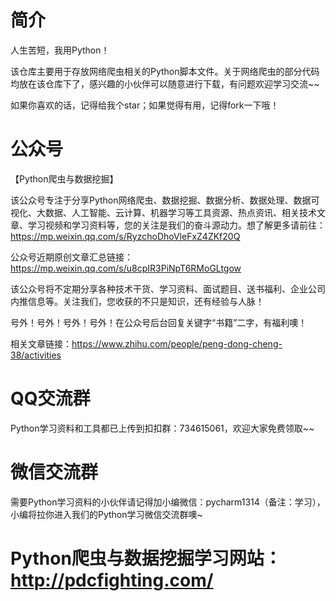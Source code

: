 # 简介
人生苦短，我用Python！

该仓库主要用于存放网络爬虫相关的Python脚本文件。关于网络爬虫的部分代码均放在该仓库下了，感兴趣的小伙伴可以随意进行下载，有问题欢迎学习交流~~

如果你喜欢的话，记得给我个star；如果觉得有用，记得fork一下哦！


# 公众号
【Python爬虫与数据挖掘】

该公众号专注于分享Python网络爬虫、数据挖掘、数据分析、数据处理、数据可视化、大数据、人工智能、云计算、机器学习等工具资源、热点资讯、相关技术文章、学习视频和学习资料等，您的关注是我们的奋斗源动力。想了解更多请前往：https://mp.weixin.qq.com/s/RyzchoDhoVleFxZ4ZKf20Q

公众号近期原创文章汇总链接：https://mp.weixin.qq.com/s/u8cpIR3PiNpT6RMoGLtgow

该公众号将不定期分享各种技术干货、学习资料、面试题目、送书福利、企业公司内推信息等。关注我们，您收获的不只是知识，还有经验与人脉！

号外！号外！号外！号外！在公众号后台回复关键字“书籍”二字，有福利噢！

相关文章链接：https://www.zhihu.com/people/peng-dong-cheng-38/activities

# QQ交流群
Python学习资料和工具都已上传到扣扣群：734615061，欢迎大家免费领取~~

# 微信交流群
需要Python学习资料的小伙伴请记得加小编微信：pycharm1314（备注：学习），小编将拉你进入我们的Python学习微信交流群噢~

# Python爬虫与数据挖掘学习网站：http://pdcfighting.com/
